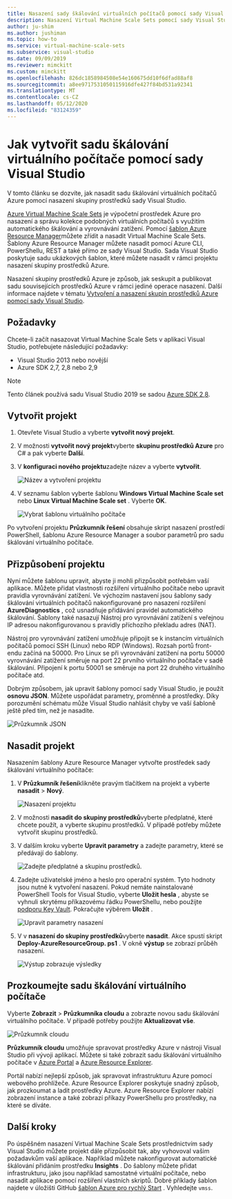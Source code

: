 ```yaml
---
title: Nasazení sady škálování virtuálních počítačů pomocí sady Visual Studio
description: Nasazení Virtual Machine Scale Sets pomocí sady Visual Studio a šablony Správce prostředků
author: ju-shim
ms.author: jushiman
ms.topic: how-to
ms.service: virtual-machine-scale-sets
ms.subservice: visual-studio
ms.date: 09/09/2019
ms.reviewer: mimckitt
ms.custom: mimckitt
ms.openlocfilehash: 826dc1858984508e54e160675dd10f6dfad88af8
ms.sourcegitcommit: a8ee9717531050115916dfe427f84bd531a92341
ms.translationtype: MT
ms.contentlocale: cs-CZ
ms.lasthandoff: 05/12/2020
ms.locfileid: "83124359"
---
```

# <a name="how-to-create-a-virtual-machine-scale-set-with-visual-studio"></a>Jak vytvořit sadu škálování virtuálního počítače pomocí sady Visual Studio

V tomto článku se dozvíte, jak nasadit sadu škálování virtuálních počítačů Azure pomocí nasazení skupiny prostředků sady Visual Studio.

[Azure Virtual Machine Scale Sets](https://azure.microsoft.com/blog/azure-vm-scale-sets-public-preview/) je výpočetní prostředek Azure pro nasazení a správu kolekce podobných virtuálních počítačů s využitím automatického škálování a vyrovnávání zatížení. Pomocí [šablon Azure Resource Manager](https://github.com/Azure/azure-quickstart-templates)můžete zřídit a nasadit Virtual Machine Scale Sets. Šablony Azure Resource Manager můžete nasadit pomocí Azure CLI, PowerShellu, REST a také přímo ze sady Visual Studio. Sada Visual Studio poskytuje sadu ukázkových šablon, které můžete nasadit v rámci projektu nasazení skupiny prostředků Azure.

Nasazení skupiny prostředků Azure je způsob, jak seskupit a publikovat sadu souvisejících prostředků Azure v rámci jediné operace nasazení. Další informace najdete v tématu [Vytvoření a nasazení skupin prostředků Azure pomocí sady Visual Studio](../vs-azure-tools-resource-groups-deployment-projects-create-deploy.md).

## <a name="prerequisites"></a>Požadavky

Chcete-li začít nasazovat Virtual Machine Scale Sets v aplikaci Visual Studio, potřebujete následující požadavky:

* Visual Studio 2013 nebo novější
* Azure SDK 2,7, 2,8 nebo 2,9

>[!NOTE]
>Tento článek používá sadu Visual Studio 2019 se sadou [Azure SDK 2,8](https://azure.microsoft.com/blog/announcing-the-azure-sdk-2-8-for-net/).

## <a name="create-a-project"></a>Vytvořit projekt<a name="creating-a-project"></a> 

1. Otevřete Visual Studio a vyberte **vytvořit nový projekt**.

1. V možnosti **vytvořit nový projekt**vyberte **skupinu prostředků Azure** pro C# a pak vyberte **Další**.

1. V **konfiguraci nového projektu**zadejte název a vyberte **vytvořit**.

    ![Název a vytvoření projektu](media/virtual-machine-scale-sets-vs-create/configure-azure-resource-group.png)

1. V seznamu šablon vyberte šablonu **Windows Virtual Machine Scale set** nebo **Linux Virtual Machine Scale set** . Vyberte **OK**.

   ![Vybrat šablonu virtuálního počítače](media/virtual-machine-scale-sets-vs-create/select-vm-template.png)

Po vytvoření projektu **Průzkumník řešení** obsahuje skript nasazení prostředí PowerShell, šablonu Azure Resource Manager a soubor parametrů pro sadu škálování virtuálního počítače.

## <a name="customize-your-project"></a>Přizpůsobení projektu

Nyní můžete šablonu upravit, abyste ji mohli přizpůsobit potřebám vaší aplikace. Můžete přidat vlastnosti rozšíření virtuálního počítače nebo upravit pravidla vyrovnávání zatížení. Ve výchozím nastavení jsou šablony sady škálování virtuálních počítačů nakonfigurované pro nasazení rozšíření **AzureDiagnostics** , což usnadňuje přidávání pravidel automatického škálování. Šablony také nasazují Nástroj pro vyrovnávání zatížení s veřejnou IP adresou nakonfigurovanou s pravidly příchozího překladu adres (NAT).

Nástroj pro vyrovnávání zatížení umožňuje připojit se k instancím virtuálních počítačů pomocí SSH (Linux) nebo RDP (Windows). Rozsah portů front-endu začíná na 50000. Pro Linux se při vyrovnávání zatížení na portu 50000 vyrovnávání zatížení směruje na port 22 prvního virtuálního počítače v sadě škálování. Připojení k portu 50001 se směruje na port 22 druhého virtuálního počítače atd.

 Dobrým způsobem, jak upravit šablony pomocí sady Visual Studio, je použít **osnovu JSON**. Můžete uspořádat parametry, proměnné a prostředky. Díky porozumění schématu může Visual Studio nahlásit chyby ve vaší šabloně ještě před tím, než je nasadíte.

![Průzkumník JSON](media/virtual-machine-scale-sets-vs-create/json-explorer.png)

## <a name="deploy-the-project"></a>Nasadit projekt

Nasazením šablony Azure Resource Manager vytvořte prostředek sady škálování virtuálního počítače:

1. V **Průzkumník řešení**klikněte pravým tlačítkem na projekt a vyberte **nasadit**  >  **Nový**.

    ![Nasazení projektu](media/virtual-machine-scale-sets-vs-create/deploy-new-project.png)

1. V možnosti **nasadit do skupiny prostředků**vyberte předplatné, které chcete použít, a vyberte skupinu prostředků. V případě potřeby můžete vytvořit skupinu prostředků.

1. V dalším kroku vyberte **Upravit parametry** a zadejte parametry, které se předávají do šablony.

   ![Zadejte předplatné a skupinu prostředků.](media/virtual-machine-scale-sets-vs-create/deploy-to-resource-group.png)

1. Zadejte uživatelské jméno a heslo pro operační systém. Tyto hodnoty jsou nutné k vytvoření nasazení. Pokud nemáte nainstalované PowerShell Tools for Visual Studio, vyberte **Uložit hesla** , abyste se vyhnuli skrytému příkazovému řádku PowerShellu, nebo použijte [podporu Key Vault](https://azure.microsoft.com/blog/keyvault-support-for-arm-templates/). Pokračujte výběrem **Uložit** .

    ![Upravit parametry nasazení](media/virtual-machine-scale-sets-vs-create/edit-deployment-parameters.png)

1. V v **nasazení do skupiny prostředků**vyberte **nasadit**. Akce spustí skript **Deploy-AzureResourceGroup. ps1** . V okně **výstup** se zobrazí průběh nasazení.

   ![Výstup zobrazuje výsledky](media/virtual-machine-scale-sets-vs-create/deployment-output.png)

## <a name="explore-your-virtual-machine-scale-set"></a>Prozkoumejte sadu škálování virtuálního počítače<a name="exploring-your-virtual-machine-scale-set"></a>

Vyberte **Zobrazit**  >  **Průzkumníka cloudu** a zobrazte novou sadu škálování virtuálního počítače. V případě potřeby použijte **Aktualizovat vše**.

![Průzkumník cloudu](media/virtual-machine-scale-sets-vs-create/cloud-explorer.png)

**Průzkumník cloudu** umožňuje spravovat prostředky Azure v nástroji Visual Studio při vývoji aplikací. Můžete si také zobrazit sadu škálování virtuálního počítače v [Azure Portal](https://portal.azure.com) a [Azure Resource Explorer](https://resources.azure.com/).

 Portál nabízí nejlepší způsob, jak spravovat infrastrukturu Azure pomocí webového prohlížeče. Azure Resource Explorer poskytuje snadný způsob, jak prozkoumat a ladit prostředky Azure. Azure Resource Explorer nabízí zobrazení instance a také zobrazí příkazy PowerShellu pro prostředky, na které se díváte.

## <a name="next-steps"></a>Další kroky

Po úspěšném nasazení Virtual Machine Scale Sets prostřednictvím sady Visual Studio můžete projekt dále přizpůsobit tak, aby vyhovoval vašim požadavkům vaší aplikace. Například můžete nakonfigurovat automatické škálování přidáním prostředku **Insights** . Do šablony můžete přidat infrastrukturu, jako jsou například samostatné virtuální počítače, nebo nasadit aplikace pomocí rozšíření vlastních skriptů. Dobré příklady šablon najdete v úložišti GitHub [šablon Azure pro rychlý Start](https://github.com/Azure/azure-quickstart-templates) . Vyhledejte `vmss`.

